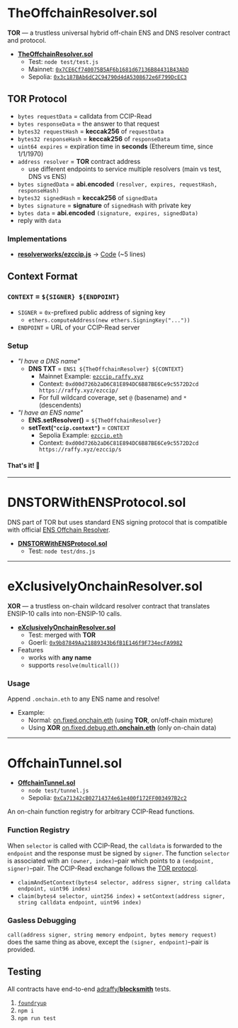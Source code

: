 # TheOffchainResolver.sol
**TOR**  — a trustless universal hybrid off-chain ENS and DNS resolver contract and protocol.

* [**TheOffchainResolver.sol**](./src/TOR.sol)
	* Test: `node test/test.js`
	* Mainnet: [`0x7CE6Cf740075B5AF6b1681d67136B84431B43AbD`](https://etherscan.io/address/0x7CE6Cf740075B5AF6b1681d67136B84431B43AbD#code)
	* Sepolia: [`0x3c187BAb6dC2C94790d4dA5308672e6F799DcEC3`](https://sepolia.etherscan.io/address/0x3c187BAb6dC2C94790d4dA5308672e6F799DcEC3#code)

## TOR Protocol
* `bytes requestData` = calldata from CCIP-Read
* `bytes responseData` = the answer to that request
* `bytes32 requestHash` = **keccak256** of `requestData`
* `bytes32 responseHash` = **keccak256** of `responseData`
* `uint64 expires` = expiration time in **seconds** (Ethereum time, since 1/1/1970)
* `address resolver` = **TOR** contract address
	* use different endpoints to service multiple resolvers (main vs test, DNS vs ENS)
* `bytes signedData` = **abi.encoded** `(resolver, expires, requestHash, responseHash)`
* `bytes32 signedHash` = **keccak256** of `signedData`
* `bytes signature` = **signature** of `signedHash` with private key
* `bytes data` = **abi.encoded** `(signature, expires, signedData)`
* reply with `data`

### Implementations

* [**resolverworks/ezccip.js**](https://github.com/resolverworks/ezccip.js) → [Code](https://github.com/resolverworks/ezccip.js/blob/dda3f8313b56b50a5d24e9ec814e66042065f375/src/handler.js#L37) (~5 lines)

## Context Format

### `CONTEXT` = `${SIGNER} ${ENDPOINT}`

* `SIGNER` = `0x`-prefixed public address of signing key
	* `ethers.computeAddress(new ethers.SigningKey("..."))`
* `ENDPOINT` = URL of your CCIP-Read server

### Setup

* *"I have a DNS name"*
	* **DNS TXT** = `ENS1 ${TheOffchainResolver} ${CONTEXT}`
		* Mainnet Example: [`ezccip.raffy.xyz`](https://adraffy.github.io/ens-normalize.js/test/resolver.html#ezccip.raffy.xyz)
		* Context: `0xd00d726b2aD6C81E894DC6B87BE6Ce9c5572D2cd https://raffy.xyz/ezccip/`
		* For full wildcard coverage, set `@` (basename) and `*` (descendents)
* *"I have an ENS name"*
	* **ENS.setResolver()** = `${TheOffchainResolver}`
	* **setText(`"ccip.context"`)** = `CONTEXT`
		* Sepolia Example: [`ezccip.eth`](https://adraffy.github.io/ens-normalize.js/test/resolver.html?sepolia#ezccip.eth)
		* Context: `0xd00d726b2aD6C81E894DC6B87BE6Ce9c5572D2cd https://raffy.xyz/ezccip/s`

#### That's it! 🎉️

---

# DNSTORWithENSProtocol.sol

DNS part of TOR but uses standard ENS signing protocol that is compatible with official [ENS Offchain Resolver](https://github.com/ensdomains/offchain-resolver/).

* [**DNSTORWithENSProtocol.sol**](./src/DNSTORWithENSProtocol.sol)
	* Test: `node test/dns.js`

---

# eXclusivelyOnchainResolver.sol

**XOR**  — a trustless on-chain wildcard resolver contract that translates ENSIP-10 calls into non-ENSIP-10 calls.

* [**eXclusivelyOnchainResolver.sol**](./src/XOR.sol)
	* Test: merged with **TOR**
	* Goerli: [`0x9b87849Aa21889343b6fB1E146f9F734ecFA9982`](https://goerli.etherscan.io/address/0x9b87849Aa21889343b6fB1E146f9F734ecFA9982#code)
* Features
	* works with **any name**
	* supports `resolve(multicall())`

### Usage

Append `.onchain.eth` to any ENS name and resolve!

* Example:
	* Normal: [on.fixed.onchain.eth](https://adraffy.github.io/ens-normalize.js/test/resolver.html?goerli#on.fixed.debug.eth.onchain.eth) (using **TOR**, on/off-chain mixture)
	* Using **XOR** [on.fixed.debug.eth&#8203;**.onchain.eth**](https://adraffy.github.io/ens-normalize.js/test/resolver.html?goerli#on.fixed.debug.eth.onchain.eth) (only on-chain data)

---

# OffchainTunnel.sol

* [**OffchainTunnel.sol**](./src/OffchainTunnel.sol)
	* `node test/tunnel.js`
	* Sepolia: [`0xCa71342cB02714374e61e400f172FF003497B2c2`](https://sepolia.etherscan.io/address/0xCa71342cB02714374e61e400f172FF003497B2c2#code)

An on-chain function registry for arbitrary CCIP-Read functions.

### Function Registry

When `selector` is called with CCIP-Read, the `calldata` is forwarded to the `endpoint` and the response must be signed by `signer`.  The function `selector` is associated with an `(owner, index)`&ndash;pair which points to a `(endpoint, signer)`&ndash;pair.  The CCIP-Read exchange follows the [TOR protocol](#tor-protocol).
* `claimAndSetContext(bytes4 selector, address signer, string calldata endpoint, uint96 index)`
* `claim(bytes4 selector, uint256 index)` + `setContext(address signer, string calldata endpoint, uint96 index)`

### Gasless Debugging
`call(address signer, string memory endpoint, bytes memory request)` does the same thing as above, except the `(signer, endpoint)`&ndash;pair is provided.


## Testing

All contracts have end-to-end [adraffy/**blocksmith**](https://github.com/adraffy/blocksmith.js) tests.

1. [`foundryup`](https://book.getfoundry.sh/getting-started/installation)
1. `npm i`
1. `npm run test`
